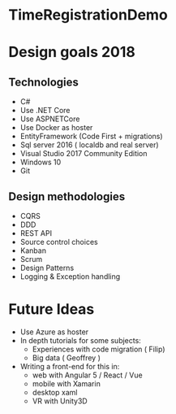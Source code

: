 
# TimeRegistrationDemo


# Design goals 2018

## Technologies
 - C#
 - Use .NET Core
 - Use ASPNETCore
 - Use Docker as hoster
 - EntityFramework (Code First + migrations)
 - Sql server 2016 ( localdb and real server)
 - Visual Studio 2017 Community Edition
 - Windows 10
 - Git
## Design methodologies
 - CQRS
 - DDD
 - REST API
 - Source control choices
 - Kanban
 - Scrum
 - Design Patterns
 - Logging & Exception handling

# Future Ideas
 - Use Azure as hoster
 - In depth tutorials for some subjects:
	 - Experiences with code migration ( Filip)
	 - Big data ( Geoffrey )
 - Writing a front-end for this in:
	 - web with Angular 5 / React / Vue 
	 - mobile with Xamarin
	 - desktop xaml
	 - VR with Unity3D


